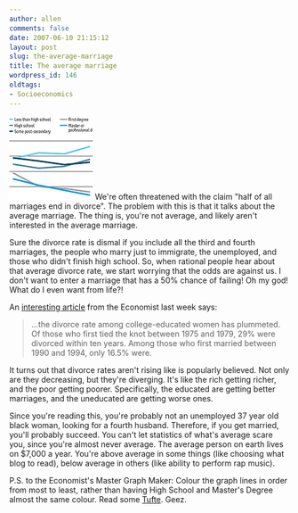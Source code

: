 ```yaml
---
author: allen
comments: false
date: 2007-06-10 21:15:12
layout: post
slug: the-average-marriage
title: The average marriage
wordpress_id: 146
oldtags:
- Socioeconomics
---
```


![Clipped out of a graph in The Economist.](/images/wp-uploads/2007/05/divorce-graph.jpg) We're often threatened with the claim "half of all marriages end in divorce". The problem with this is that it talks about the average marriage. The thing is, you're not average, and likely aren't interested in the average marriage.

Sure the divorce rate is dismal if you include all the third and fourth marriages, the people who marry just to immigrate, the unemployed, and those who didn't finish high school. So, when rational people hear about that average divorce rate, we start worrying that the odds are against us. I don't want to enter a marriage that has a 50% chance of failing! Oh my god! What do I even want from life?!

An [interesting article](http://www.economist.com/world/na/displaystory.cfm?story_id=9218127) from the Economist last week says:



> ...the divorce rate among college-educated women has plummeted. Of those who first tied the knot between 1975 and 1979, 29% were divorced within ten years. Among those who first married between 1990 and 1994, only 16.5% were.



It turns out that divorce rates aren't rising like is popularly believed. Not only are they decreasing, but they're diverging. It's like the rich getting richer, and the poor getting poorer. Specifically, the educated are getting better marriages, and the uneducated are getting worse ones.

Since you're reading this, you're probably not an unemployed 37 year old black woman, looking for a fourth husband. Therefore, if you get married, you'll probably succeed. You can't let statistics of what's average scare you, since you're almost never average. The average person on earth lives on $7,000 a year. You're above average in some things (like choosing what blog to read), below average in others (like ability to perform rap music).

P.S. to the Economist's Master Graph Maker: Colour the graph lines in order from most to least, rather than having High School and Master's Degree almost the same colour. Read some [Tufte](http://en.wikipedia.org/wiki/Edward_Tufte). Geez.
